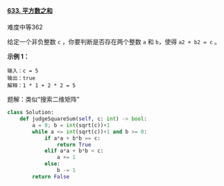 #### [633. 平方数之和](https://leetcode.cn/problems/sum-of-square-numbers/)

难度中等362

给定一个非负整数 `c` ，你要判断是否存在两个整数 `a` 和 `b`，使得 `a2 + b2 = c` 。

 

**示例 1：**

```
输入：c = 5
输出：true
解释：1 * 1 + 2 * 2 = 5
```



题解：类似“搜索二维矩阵”

```python
class Solution:
    def judgeSquareSum(self, c: int) -> bool:
        a = 0; b = int(sqrt(c))+1
        while a <= int(sqrt(c))+1 and b >= 0:
            if a*a + b*b == c:
                return True
            elif a*a + b*b < c:
                a += 1
            else:
                b -= 1
        return False
```

